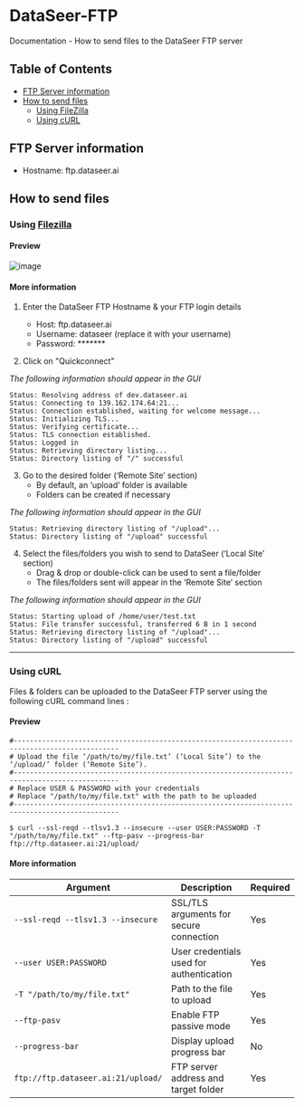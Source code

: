 # DataSeer-FTP

Documentation - How to send files to the DataSeer FTP server

## Table of Contents
- [FTP Server information](#ftp-server-information)
- [How to send files](#how-to-send-files)
  - [Using FileZilla](#using-filezilla)
  - [Using cURL](#using-curl)

## FTP Server information

- Hostname: ftp.dataseer.ai

## How to send files

### Using [Filezilla](https://filezilla-project.org/)

#### Preview

![image](https://github.com/user-attachments/assets/2aaa997b-f8f0-4dbb-9ca3-c12233646684)

#### More information

1. Enter the DataSeer FTP Hostname & your FTP login details
      * Host: ftp.dataseer.ai
      * Username: dataseer (replace it with your username)
      * Password: *******

2. Click on "Quickconnect"

_The following information should appear in the GUI_
```
Status:	Resolving address of dev.dataseer.ai
Status:	Connecting to 139.162.174.64:21...
Status:	Connection established, waiting for welcome message...
Status:	Initializing TLS...
Status:	Verifying certificate...
Status:	TLS connection established.
Status:	Logged in
Status:	Retrieving directory listing...
Status:	Directory listing of "/" successful
```

3. Go to the desired folder (‘Remote Site’ section)
    * By default, an ‘upload’ folder is available
    * Folders can be created if necessary

_The following information should appear in the GUI_
```
Status:	Retrieving directory listing of "/upload"...
Status:	Directory listing of "/upload" successful
```

4. Select the files/folders you wish to send to DataSeer (‘Local Site’ section)
    * Drag & drop or double-click can be used to sent a file/folder
    * The files/folders sent will appear in the ‘Remote Site’ section

_The following information should appear in the GUI_
```
Status:	Starting upload of /home/user/test.txt
Status:	File transfer successful, transferred 6 B in 1 second
Status:	Retrieving directory listing of "/upload"...
Status:	Directory listing of "/upload" successful
```

---

### Using cURL

Files & folders can be uploaded to the DataSeer FTP server using the following cURL command lines :

#### Preview

```
#------------------------------------------------------------------------------------------------
# Upload the file ‘/path/to/my/file.txt’ (‘Local Site’) to the ‘/upload/’ folder (‘Remote Site’).
#------------------------------------------------------------------------------------------------
# Replace USER & PASSWORD with your credentials
# Replace "/path/to/my/file.txt" with the path to be uploaded
#------------------------------------------------------------------------------------------------

$ curl --ssl-reqd --tlsv1.3 --insecure --user USER:PASSWORD -T "/path/to/my/file.txt" --ftp-pasv --progress-bar ftp://ftp.dataseer.ai:21/upload/
```

#### More information

| Argument | Description | Required |
|----------|-------------|----------|
| `--ssl-reqd --tlsv1.3 --insecure` | SSL/TLS arguments for secure connection | Yes |
| `--user USER:PASSWORD` | User credentials used for authentication | Yes |
| `-T "/path/to/my/file.txt"` | Path to the file to upload | Yes |
| `--ftp-pasv` | Enable FTP passive mode | Yes |
| `--progress-bar` | Display upload progress bar | No |
| `ftp://ftp.dataseer.ai:21/upload/` | FTP server address and target folder | Yes |
